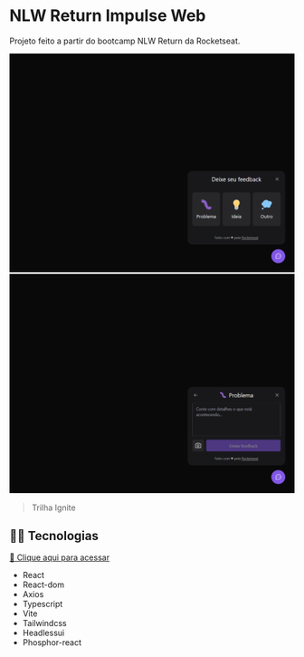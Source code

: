 # NLW Return Impulse Web

Projeto feito a partir do bootcamp NLW Return da Rocketseat.

![preview2](./.github/preview2.png)
![preview1](./.github/preview1.png)

> Trilha Ignite

## 👨‍💻 Tecnologias

[🔗 Clique aqui para acessar](https://nlw-return-impulse-web-phi.vercel.app/)

- React
- React-dom
- Axios
- Typescript
- Vite
- Tailwindcss
- Headlessui
- Phosphor-react
